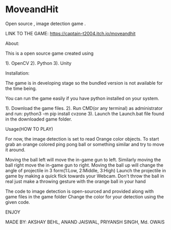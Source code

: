 # MoveandHit
Open source , image detection game .

LINK TO THE GAME: https://captain-t2004.itch.io/moveandhit

About:

This is a open source game created using

1). OpenCV 2). Python 3). Unity

Installation:

The game is in developing stage so the bundled version is not available for the time being.

You can run the game easily if you have python installed on your system.

1). Download the game files. 2). Run CMD(or any terminal) as administrator and run: python3 -m pip install cvzone 3). Launch the Launch.bat file found in the downloaded game folder.

Usage(HOW TO PLAY)

For now, the image detection is set to read Orange color objects. To start grab an orange colored ping pong ball or something similar and try to move it around.

Moving the ball left will move the in-game gun to left. Similarly moving the ball right move the in-game gun to right. Moving the ball up will change the angle of projectile in 3 form(1:Low, 2:Middle, 3:High) Launch the projectile in game by making a quick flick towards your Webcam. Don't throw the ball in real just make a throwing gesture with the orange ball in your hand

The code to image detection is open-sourced and provided along with game files in the game folder Change the color for your detection using the given code.

ENJOY

MADE BY: AKSHAY BEHL, ANAND JAISWAL, PRIYANSH SINGH, Md. OWAIS
